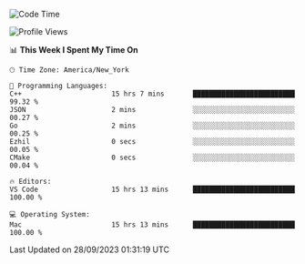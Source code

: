 <!--START_SECTION:waka-->
![Code Time](http://img.shields.io/badge/Code%20Time-541%20hrs%208%20mins-blue)

![Profile Views](http://img.shields.io/badge/Profile%20Views-0-blue)

📊 **This Week I Spent My Time On** 

```text
🕑︎ Time Zone: America/New_York

💬 Programming Languages: 
C++                      15 hrs 7 mins       █████████████████████████   99.32 % 
JSON                     2 mins              ░░░░░░░░░░░░░░░░░░░░░░░░░   00.27 % 
Go                       2 mins              ░░░░░░░░░░░░░░░░░░░░░░░░░   00.25 % 
Ezhil                    0 secs              ░░░░░░░░░░░░░░░░░░░░░░░░░   00.05 % 
CMake                    0 secs              ░░░░░░░░░░░░░░░░░░░░░░░░░   00.04 % 

🔥 Editors: 
VS Code                  15 hrs 13 mins      █████████████████████████   100.00 % 

💻 Operating System: 
Mac                      15 hrs 13 mins      █████████████████████████   100.00 % 
```


 Last Updated on 28/09/2023 01:31:19 UTC
<!--END_SECTION:waka-->
